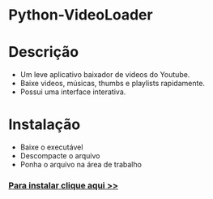 # Python-VideoLoader
# Descrição
- Um leve aplicativo baixador de videos do Youtube.
- Baixe videos, músicas, thumbs e playlists rapidamente.
- Possui uma interface interativa.

# Instalação
- Baixe o executável
- Descompacte o arquivo
- Ponha o arquivo na área de trabalho

### [Para instalar clique aqui >>](https://github.com/Filipi-Melo/Python-VideoLoader/releases/download/v0.2.1-Pt/Python.VideoLoader.zip)
